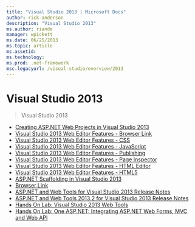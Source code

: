 ```yaml
---
title: "Visual Studio 2013 | Microsoft Docs"
author: rick-anderson
description: "Visual Studio 2013"
ms.author: riande
manager: wpickett
ms.date: 06/25/2013
ms.topic: article
ms.assetid: 
ms.technology: 
ms.prod: .net-framework
msc.legacyurl: /visual-studio/overview/2013
---
```

Visual Studio 2013
====================
> Visual Studio 2013


- [Creating ASP.NET Web Projects in Visual Studio 2013](creating-web-projects-in-visual-studio.md)
- [Visual Studio 2013 Web Editor Features - Browser Link](visual-studio-2013-web-editor-features-browser-link.md)
- [Visual Studio 2013 Web Editor Features - CSS](visual-studio-2013-web-editor-features-css.md)
- [Visual Studio 2013 Web Editor Features - JavaScript](visual-studio-2013-web-editor-features-javascript.md)
- [Visual Studio 2013 Web Editor Features - Publishing](visual-studio-2013-web-editor-features-publishing.md)
- [Visual Studio 2013 Web Editor Features - Page Inspector](visual-studio-2013-web-editor-features-page-inspector.md)
- [Visual Studio 2013 Web Editor Features - HTML Editor](visual-studio-2013-web-editor-features-html-editor.md)
- [Visual Studio 2013 Web Editor Features - HTML5](visual-studio-2013-web-editor-features-html5.md)
- [ASP.NET Scaffolding in Visual Studio 2013](aspnet-scaffolding-overview.md)
- [Browser Link](using-browser-link.md)
- [ASP.NET and Web Tools for Visual Studio 2013 Release Notes](release-notes.md)
- [ASP.NET and Web Tools 2013.2 for Visual Studio 2013 Release Notes](aspnet-and-web-tools-20132-preview-for-visual-studio-2013-release-notes.md)
- [Hands On Lab: Visual Studio 2013 Web Tools](visual-studio-2013-web-tools.md)
- [Hands On Lab: One ASP.NET: Integrating ASP.NET Web Forms, MVC and Web API](one-aspnet-integrating-aspnet-web-forms-mvc-and-web-api.md)
